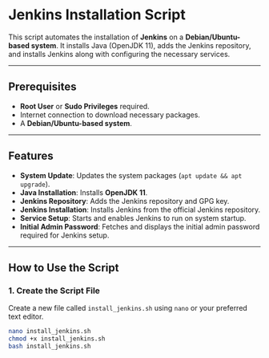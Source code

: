 # Jenkins Installation Script

This script automates the installation of **Jenkins** on a **Debian/Ubuntu-based system**. It installs Java (OpenJDK 11), adds the Jenkins repository, and installs Jenkins along with configuring the necessary services.

---

## **Prerequisites**

- **Root User** or **Sudo Privileges** required.
- Internet connection to download necessary packages.
- A **Debian/Ubuntu-based system**.

---

## **Features**

- **System Update**: Updates the system packages (`apt update && apt upgrade`).
- **Java Installation**: Installs **OpenJDK 11**.
- **Jenkins Repository**: Adds the Jenkins repository and GPG key.
- **Jenkins Installation**: Installs Jenkins from the official Jenkins repository.
- **Service Setup**: Starts and enables Jenkins to run on system startup.
- **Initial Admin Password**: Fetches and displays the initial admin password required for Jenkins setup.

---

## **How to Use the Script**

### 1. **Create the Script File**

Create a new file called `install_jenkins.sh` using `nano` or your preferred text editor.

```bash
nano install_jenkins.sh
chmod +x install_jenkins.sh
bash install_jenkins.sh


